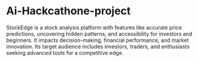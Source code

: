 # Ai-Hackcathone-project
StockEdge is a stock analysis platform with features like accurate price predictions, uncovering hidden patterns, and accessibility for investors and beginners. It impacts decision-making, financial performance, and market innovation. Its target audience includes investors, traders, and enthusiasts seeking advanced tools for a competitive edge.
